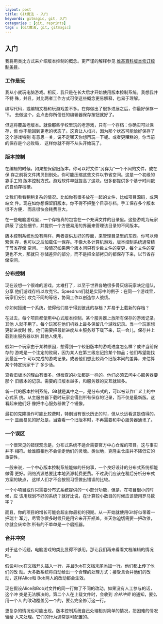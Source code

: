 ```yaml
---
layout: post
title: Git魔法 - 入门
keywords: gitmagic, git, 入门
categories : [git, reprints]
tags : [Git魔法, git, gitmagic]
---
```

## 入门 ##

我将用类比方式来介绍版本控制的概念。更严谨的解释参见
[维基百科版本修订控制条目](http://en.wikipedia.org/wiki/Revision_control)。

### 工作是玩 ###

我从小就玩电脑游戏。相反，我只是在长大后才开始使用版本控制系统。我想我并不特
殊，并且，对比两者工作方式可使这些概念更易解释，也易于理解。

编写代码，或编辑文档和玩游戏差不多。在你做出了很多进展之后，你最好保存一下。
去做这个，会点击你所信任的编辑器保存按钮就好了。

但这将覆盖老版本。就像那些学校里玩的老游戏，只有一个存档：你确实可以保存，但
你不能回到更老的状态了。这真让人扫兴，因为那个状态可能恰好保存了这个游戏特别
有意思一关，说不定哪天你想再玩一下呢。或者更糟糕的，你当前的保存是个必败局，
这样你就不得不从头开始玩了。

### 版本控制 ###

在编辑的时候，如果想保留旧版本，你可以将文件“另存为”一个不同的文件，或在保
存之前将文件拷贝到别处。你可能压缩这些文件以节省空间。这是一个初级的靠手工的
版本控制方式。游戏软件早就提高了这块，很多都提供多个基于时间戳的自动存档槽。

让我们看看稍稍复杂的情况。比如你有很多放在一起的文件，比如项目源码，或网站文
件。现在如你想保留旧版本，你不得不把整个目录存档。手工保存多个版本很不方便，
而且很快会耗费巨大。

在一些电脑游戏里，一个存档真的包含在一个充满文件的目录里。这些游戏为玩家屏蔽
了这些细节，并提供一个方便易用的界面来管理该目录的不同版本。

版本控制系统也没有两样。两者提供友好的界面，来管理目录里的东西。你可以频繁保
存，也可以之后加载任一保存。不像大多计算机游戏，版本控制系统通常精于节省存储
空间。一般情况如果两个版本间只有少数文件的变更，每个文件的变更也不大，那就只
存储差异的部分，而不是把全部拷贝的都保存下来，以节省存储空间。

### 分布控制 ###

现在设想一个很难的游戏。太难打了，以至于世界各地很多骨灰级玩家决定组队，分享
他们游戏存档以攻克它。Speedrun们就是实际中的例子：在同一个游戏里，玩家们分别
攻克不同的等级，协同工作以创造惊人战绩。

你如何搭建一个系统，使得他们易于得到彼此的存档？并易于上载新的存档？

在过去，每个项目都使用中心式版本控制。某个服务器上放所有保存的游戏记录。其他
人就不用了。每个玩家在他们机器上最多保留几个游戏记录。当一个玩家想更新进度时
候，他们需要把最新进度从主服务器下载下来，玩一会儿，保存并上载到主服务器以供
其他人使用。

假如一个玩家由于某种原因，想得到一个较旧版本的游戏进度怎么样？或许当前保存的
游戏是一个注定的败局，因为某人在第三级忘记捡某个物品；他们希望能找到最近一个
可以完成的游戏记录。或者他们想比较两个旧版本间的差异，来估算某个特定玩家干了
多少活。

查看旧版本的理由有很多，但检查的办法都是一样的。他们必须去问中心服务器要那个
旧版本的记录。需要的旧版本越多，和服务器的交互就越多。

新一代的版本控制系统，Git就是其中之一，是分布式的，可以被认作广义上的中心式系
统。从主服务器下载时玩家会得到所有保存的记录，而不仅是最新版。这看起来他们好
像把中心服务器做了个镜像。

最初的克隆操作可能比较费时，特别当有很长历史的时，但从长远看这是值得的。一个
显而易见的好处是，当查看一个旧版本时，不再需要和中心服务器通讯了。

### 一个误区 ###

一个很常见的错误观念是，分布式系统不适合需要官方中心仓库的项目。这与事实并不
相符。给谁照相也不会偷走他们的灵魂。类似地，克隆主仓库并不降低它的重要性。

一般来说，一个中心版本控制系统能做的任何事，一个良好设计的分布式系统都能做得
更好。网络资源总要比本地资源耗费更费。不过我们应该在稍后分析分布式方案的缺点，
这样人们才不会按照习惯做出错误的比较。

一个小项目或许只需要分布式系统提供的一小部分功能，但是，在项目很小的时候，应
该用规划不好的系统？就好比说，在计算较小数目的时候应该使用罗马数字？

而且，你的项目的增长可能会超出你最初的预期。从一开始就使用Git好似带着一把瑞士
军刀，尽管你很多时候只是用它来开开瓶盖。某天你迫切需要一把改锥，你就会庆幸你
所有的不单单是一个启瓶器。

### 合并冲突 ###

对于这个话题，电脑游戏的类比显得不够用。那让我们再来看看文档编辑的情况吧。

假设Alice在文档开头插入一行，并且Bob在文档末尾添加一行。他们都上传了他们的改
动。大多数系统将自动给出一个合理的处理方式：接受且合并他们的改动，这样Alice和
Bob两人的改动都会生效。

现在假设Alice和Bob对文件的同一行做了不同的改动。如果没有人工参与的话，这个冲
突是无法解决的。第二个人在上载文件时，会收到 _合并冲突_ 的通知，要么用一个人
的改动覆盖另一个的，要么完全修订这一行。

更复杂的情况也可能出现。版本控制系统自己处理相对简单的情况，把困难的情况留给
人来处理。它们的行为通常是可配置的。


